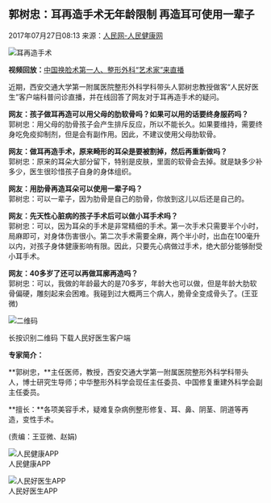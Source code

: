 ## 郭树忠：耳再造手术无年龄限制 再造耳可使用一辈子

2017年07月27日08:13 来源：[人民网-人民健康网](http://health.people.com.cn/)

![耳再造手术](http://NMediaFile/2017/0726/MAIN201707260844000187746605854.jpg)

**视频回放：**[中国换脸术第一人、整形外科“艺术家”来直播](http://rmrbimg2.people.cn/html/items/wap-share-dys/#!/live/2265217818788864_live_191)

近期，西安交通大学第一附属医院整形外科学科带头人郭树忠教授做客“人民好医生”客户端科普问诊直播，并在线回答了网友对于耳再造手术的疑问。

**网友：孩子做耳再造可以用父母的肋软骨吗？如果可以用的话要终身服药吗？**  
郭树忠：用父母的肋骨孩子会产生排斥反应，所以不能长久。如果要维持，需要终身吃免疫抑制剂，但是会有副作用。因此，不建议使用父母肋软骨。

**网友：做耳再造手术，原来畸形的耳朵是要被割掉，然后再重新做吗？**  
郭树忠：原来的耳朵大部分留下，特别是皮肤，里面的软骨会去掉。就是缺多少补多少，医生很珍惜孩子自身的身体组织。

**网友：用肋骨再造耳朵可以使用一辈子吗？**  
郭树忠：可以一辈子，因为肋骨是自己的肋骨，你放到这儿以后还是自己的。

**网友：先天性心脏病的孩子手术后可以做小耳手术吗？**  
郭树忠：可以，因为耳朵的手术是非常精细的手术。第一次手术只需要半个小时，局麻即可，对身体伤害很小。第二次手术需要全麻，两个半小时，出血在100毫升以内，对孩子身体健康影响有限。因此，只要先心病做过手术，绝大部分能够耐受小耳手术。

**网友：40多岁了还可以再做耳廓再造吗？**  
郭树忠：可以，我做的年龄最大的是70多岁，年龄大也可以做，但是年龄大肋软骨偏硬，雕刻起来会困难。我碰到过大概两三个病人，脆骨全变成骨头了。(王亚微)

![二维码](http://NMediaFile/2017/0726/MAIN201707260844000084201882976.jpg)

长按识别二维码 下载人民好医生客户端

**专家简介：**

**郭树忠，**主任医师，教授，西安交通大学第一附属医院整形外科学科带头人，博士研究生导师；中华整形外科学会现任主任委员、中国修复重建外科学会副主任委员。

**擅长：**各项美容手术，疑难复杂病例整形修复、耳、鼻、阴茎、阴道等再造，变性手术。

(责编：王亚微、赵娟) 

![人民健康APP](http://NMediaFile/2019/0717/MAIN201907171111141645993743865.jpg)  
人民健康APP

![人民好医生APP](http://NMediaFile/2018/0907/MAIN201809071018574101526280543.png)  
人民好医生APP